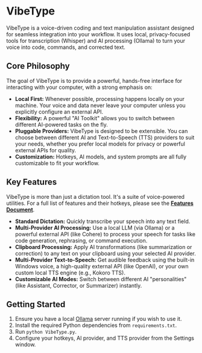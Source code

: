# VibeType

VibeType is a voice-driven coding and text manipulation assistant designed for seamless integration into your workflow. It uses local, privacy-focused tools for transcription (Whisper) and AI processing (Ollama) to turn your voice into code, commands, and corrected text.

## Core Philosophy

The goal of VibeType is to provide a powerful, hands-free interface for interacting with your computer, with a strong emphasis on:

*   **Local First:** Whenever possible, processing happens locally on your machine. Your voice and data never leave your computer unless you explicitly configure an external API.
*   **Flexibility:** A powerful "AI Toolkit" allows you to switch between different AI-powered tasks on the fly.
*   **Pluggable Providers:** VibeType is designed to be extensible. You can choose between different AI and Text-to-Speech (TTS) providers to suit your needs, whether you prefer local models for privacy or powerful external APIs for quality.
*   **Customization:** Hotkeys, AI models, and system prompts are all fully customizable to fit your workflow.

## Key Features

VibeType is more than just a dictation tool. It's a suite of voice-powered utilities. For a full list of features and their hotkeys, please see the [**Features Document**](./FEATURES.md).

*   **Standard Dictation:** Quickly transcribe your speech into any text field.
*   **Multi-Provider AI Processing:** Use a local LLM (via Ollama) or a powerful external API (like Cohere) to process your speech for tasks like code generation, rephrasing, or command execution.
*   **Clipboard Processing:** Apply AI transformations (like summarization or correction) to any text on your clipboard using your selected AI provider.
*   **Multi-Provider Text-to-Speech:** Get audible feedback using the built-in Windows voice, a high-quality external API (like OpenAI), or your own custom local TTS engine (e.g., Kokoro TTS).
*   **Customizable AI Modes:** Switch between different AI "personalities" (like Assistant, Corrector, or Summarizer) instantly.

## Getting Started

1.  Ensure you have a local [Ollama](https://ollama.com/) server running if you wish to use it.
2.  Install the required Python dependencies from `requirements.txt`.
3.  Run `python VibeType.py`.
4.  Configure your hotkeys, AI provider, and TTS provider from the Settings window.
